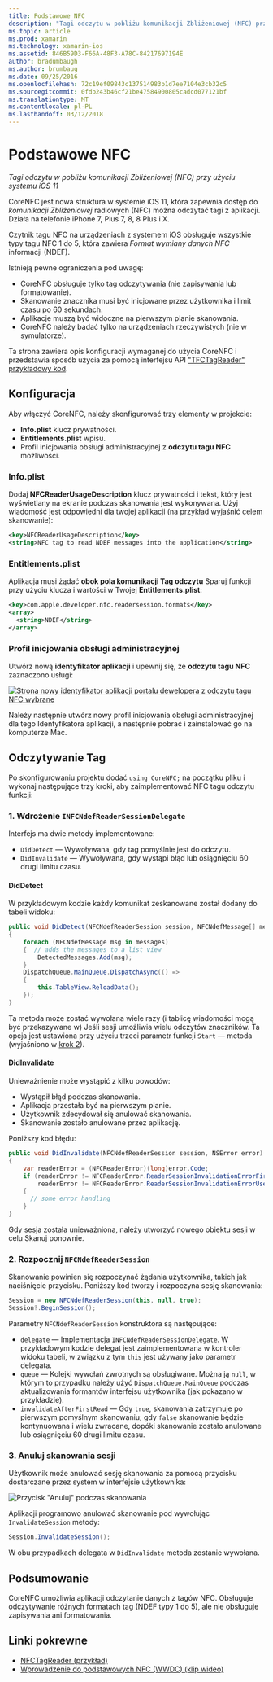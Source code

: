 ```yaml
---
title: Podstawowe NFC
description: "Tagi odczytu w pobliżu komunikacji Zbliżeniowej (NFC) przy użyciu systemu iOS 11"
ms.topic: article
ms.prod: xamarin
ms.technology: xamarin-ios
ms.assetid: 846B59D3-F66A-48F3-A78C-84217697194E
author: bradumbaugh
ms.author: brumbaug
ms.date: 09/25/2016
ms.openlocfilehash: 72c19ef09843c137514983b1d7ee7104e3cb32c5
ms.sourcegitcommit: 0fdb243b46cf21be47584900805cadcd077121bf
ms.translationtype: MT
ms.contentlocale: pl-PL
ms.lasthandoff: 03/12/2018
---
```

# <a name="core-nfc"></a>Podstawowe NFC

_Tagi odczytu w pobliżu komunikacji Zbliżeniowej (NFC) przy użyciu systemu iOS 11_

CoreNFC jest nowa struktura w systemie iOS 11, która zapewnia dostęp do _komunikacji Zbliżeniowej_ radiowych (NFC) można odczytać tagi z aplikacji. Działa na telefonie iPhone 7, Plus 7, 8, 8 Plus i X.

Czytnik tagu NFC na urządzeniach z systemem iOS obsługuje wszystkie typy tagu NFC 1 do 5, która zawiera _Format wymiany danych NFC_ informacji (NDEF).

Istnieją pewne ograniczenia pod uwagę:

- CoreNFC obsługuje tylko tag odczytywania (nie zapisywania lub formatowanie).
- Skanowanie znacznika musi być inicjowane przez użytkownika i limit czasu po 60 sekundach.
- Aplikacje muszą być widoczne na pierwszym planie skanowania.
- CoreNFC należy badać tylko na urządzeniach rzeczywistych (nie w symulatorze).

Ta strona zawiera opis konfiguracji wymaganej do użycia CoreNFC i przedstawia sposób użycia za pomocą interfejsu API ["TFCTagReader" przykładowy kod](https://developer.xamarin.com/samples/monotouch/ios11/NFCTagReader/).

## <a name="configuration"></a>Konfiguracja

Aby włączyć CoreNFC, należy skonfigurować trzy elementy w projekcie:

- **Info.plist** klucz prywatności.
- **Entitlements.plist** wpisu.
- Profil inicjowania obsługi administracyjnej z **odczytu tagu NFC** możliwości.

### <a name="infoplist"></a>Info.plist

Dodaj **NFCReaderUsageDescription** klucz prywatności i tekst, który jest wyświetlany na ekranie podczas skanowania jest wykonywana. Użyj wiadomość jest odpowiedni dla twojej aplikacji (na przykład wyjaśnić celem skanowanie):

```xml
<key>NFCReaderUsageDescription</key>
<string>NFC tag to read NDEF messages into the application</string>
```

### <a name="entitlementsplist"></a>Entitlements.plist

Aplikacja musi żądać **obok pola komunikacji Tag odczytu** Sparuj funkcji przy użyciu klucza i wartości w Twojej **Entitlements.plist**:

```xml
<key>com.apple.developer.nfc.readersession.formats</key>
<array>
  <string>NDEF</string>
</array>
```

### <a name="provisioning-profile"></a>Profil inicjowania obsługi administracyjnej

Utwórz nową **identyfikator aplikacji** i upewnij się, że **odczytu tagu NFC** zaznaczono usługi:

[![Strona nowy identyfikator aplikacji portalu dewelopera z odczytu tagu NFC wybrane](corenfc-images/app-services-nfc-sml.png)](corenfc-images/app-services-nfc.png#lightbox)

Należy następnie utwórz nowy profil inicjowania obsługi administracyjnej dla tego Identyfikatora aplikacji, a następnie pobrać i zainstalować go na komputerze Mac.

## <a name="reading-a-tag"></a>Odczytywanie Tag

Po skonfigurowaniu projektu dodać `using CoreNFC;` na początku pliku i wykonaj następujące trzy kroki, aby zaimplementować NFC tagu odczytu funkcji:

### <a name="1-implement-infcndefreadersessiondelegate"></a>1. Wdrożenie `INFCNdefReaderSessionDelegate`

Interfejs ma dwie metody implementowane:

- `DidDetect` — Wywoływana, gdy tag pomyślnie jest do odczytu.
- `DidInvalidate` — Wywoływana, gdy wystąpi błąd lub osiągnięciu 60 drugi limitu czasu.

#### <a name="diddetect"></a>DidDetect

W przykładowym kodzie każdy komunikat zeskanowane został dodany do tabeli widoku:

```csharp
public void DidDetect(NFCNdefReaderSession session, NFCNdefMessage[] messages)
{
    foreach (NFCNdefMessage msg in messages)
    {  // adds the messages to a list view
        DetectedMessages.Add(msg);
    }
    DispatchQueue.MainQueue.DispatchAsync(() =>
    {
        this.TableView.ReloadData();
    });
}
```

Ta metoda może zostać wywołana wiele razy (i tablicę wiadomości mogą być przekazywane w) Jeśli sesji umożliwia wielu odczytów znaczników. Ta opcja jest ustawiona przy użyciu trzeci parametr funkcji `Start` — metoda (wyjaśniono w [krok 2](#step2)).

#### <a name="didinvalidate"></a>DidInvalidate

Unieważnienie może wystąpić z kilku powodów:

- Wystąpił błąd podczas skanowania.
- Aplikacja przestała być na pierwszym planie.
- Użytkownik zdecydował się anulować skanowania.
- Skanowanie zostało anulowane przez aplikację.

Poniższy kod błędu:

```csharp
public void DidInvalidate(NFCNdefReaderSession session, NSError error)
{
    var readerError = (NFCReaderError)(long)error.Code;
    if (readerError != NFCReaderError.ReaderSessionInvalidationErrorFirstNDEFTagRead &&
        readerError != NFCReaderError.ReaderSessionInvalidationErrorUserCanceled)
    {
      // some error handling
    }
}
```

Gdy sesja została unieważniona, należy utworzyć nowego obiektu sesji w celu Skanuj ponownie.

<a name="step2" />

### <a name="2-start-an-nfcndefreadersession"></a>2. Rozpocznij `NFCNdefReaderSession`

Skanowanie powinien się rozpoczynać żądania użytkownika, takich jak naciśnięcie przycisku.
Poniższy kod tworzy i rozpoczyna sesję skanowania:

```csharp
Session = new NFCNdefReaderSession(this, null, true);
Session?.BeginSession();
```

Parametry `NFCNdefReaderSession` konstruktora są następujące:

- `delegate` — Implementacja `INFCNdefReaderSessionDelegate`. W przykładowym kodzie delegat jest zaimplementowana w kontroler widoku tabeli, w związku z tym `this` jest używany jako parametr delegata.
- `queue` — Kolejki wywołań zwrotnych są obsługiwane. Można ją `null`, w którym to przypadku należy użyć `DispatchQueue.MainQueue` podczas aktualizowania formantów interfejsu użytkownika (jak pokazano w przykładzie).
- `invalidateAfterFirstRead` — Gdy `true`, skanowania zatrzymuje po pierwszym pomyślnym skanowaniu; gdy `false` skanowanie będzie kontynuowana i wielu zwracane, dopóki skanowanie zostało anulowane lub osiągnięciu 60 drugi limitu czasu.


### <a name="3-cancel-the-scanning-session"></a>3. Anuluj skanowania sesji

Użytkownik może anulować sesję skanowania za pomocą przycisku dostarczane przez system w interfejsie użytkownika:

![Przycisk "Anuluj" podczas skanowania](corenfc-images/scan-cancel-sml.png)

Aplikacji programowo anulować skanowanie pod wywołując `InvalidateSession` metody:

```csharp
Session.InvalidateSession();
```

W obu przypadkach delegata w `DidInvalidate` metoda zostanie wywołana.

## <a name="summary"></a>Podsumowanie

CoreNFC umożliwia aplikacji odczytanie danych z tagów NFC. Obsługuje odczytywanie różnych formatach tag (NDEF typy 1 do 5), ale nie obsługuje zapisywania ani formatowania.


## <a name="related-links"></a>Linki pokrewne

- [NFCTagReader (przykład)](https://developer.xamarin.com/samples/monotouch/ios11/NFCTagReader/)
- [Wprowadzenie do podstawowych NFC (WWDC) (klip wideo)](https://developer.apple.com/videos/play/wwdc2017/718/)
